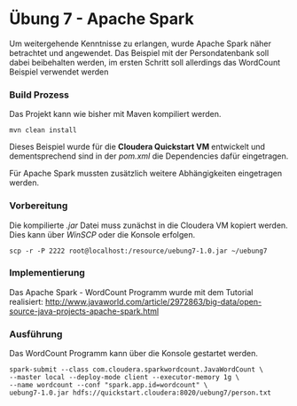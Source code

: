 # Übung 7 - Apache Spark

Um weitergehende Kenntnisse zu erlangen, wurde Apache Spark näher betrachtet und angewendet. Das Beispiel mit der Persondatenbank soll dabei beibehalten werden, im ersten Schritt soll allerdings das WordCount Beispiel verwendet werden

### Build Prozess
Das Projekt kann wie bisher mit Maven kompiliert werden.

```
mvn clean install

```

Dieses Beispiel wurde für die **Cloudera Quickstart VM** entwickelt und dementsprechend sind in der *pom.xml* die Dependencies dafür eingetragen.

Für Apache Spark mussten zusätzlich weitere Abhängigkeiten eingetragen werden.


### Vorbereitung
Die kompilierte *.jar* Datei muss zunächst in die Cloudera VM kopiert werden. Dies kann über *WinSCP* oder die Konsole erfolgen.

```
scp -r -P 2222 root@localhost:/resource/uebung7-1.0.jar ~/uebung7
```


### Implementierung

Das Apache Spark - WordCount Programm wurde mit dem Tutorial realisiert:
http://www.javaworld.com/article/2972863/big-data/open-source-java-projects-apache-spark.html

### Ausführung
Das WordCount Programm kann über die Konsole gestartet werden.

```
spark-submit --class com.cloudera.sparkwordcount.JavaWordCount \
--master local --deploy-mode client --executor-memory 1g \
--name wordcount --conf "spark.app.id=wordcount" \
uebung7-1.0.jar hdfs://quickstart.cloudera:8020/uebung7/person.txt
```
